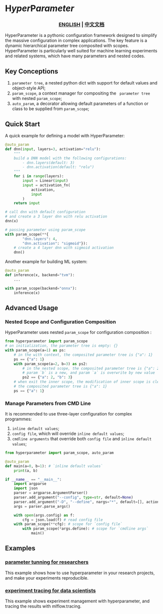 **H**_yper_**P**_arameter_
===========================

<h3 align="center">
  <p style="text-align: center;">
  <a href="README.md" target="_blank">ENGLISH</a> | <a href="README.zh.md">中文文档</a>
  </p>
</h3>

HyperParameter is a pythonic configuration framework designed to simplify the massive configuration in complex applications. The key feature is a dynamic hierarchical parameter tree composited with scopes. HyperParameter is particularly well suited for machine learning experiments and related systems, which have many parameters and nested codes.

Key Conceptions
---------------

1. `parameter tree`, a nested python dict with support for default values and object-style API;
1. `param_scope`, a context manager for compositing the ` parameter tree` with nested `param_scope`;
2. `auto_param`, a decorator allowing default parameters of a function or class to be supplied from `param_scope`;


Quick Start
-----------

A quick example for defining a model with HyperParameter:

```python
@auto_param
def dnn(input, layers=3, activation="relu"):
  	"""
  	build a DNN model with the following configurations:
  		- dnn.layers(default: 3)
  		- dnn.activation(default: "relu")
  	"""
    for i in range(layers):
        input = Linear(input)
        input = activation_fn(
            activation,
            input
        )
    return input

# call dnn with default configuration 
# and create a 3 layer dnn with relu activation
dnn(x)

# passing parameter using param_scope
with param_scope(**{
        "dnn.layers": 4, 
        "dnn.activation": "sigmoid"}):
    # create a 4 layer dnn with sigmoid activation
    dnn()
```

Another example for building ML system:

```python
@auto_param
def inference(x, backend="tvm"):
    ...

with param_scope(backend="onnx"):
    inference(x)
```

Advanced Usage
--------------
### Nested Scope and Configuration Composition

HyperParameter uses nested  `param_scope` for configuration composition :

``` python
from hyperparameter import param_scope
# on initialization, the parameter tree is empty: {}
with param_scope(a=1) as ps:
    # in the with context, the composited parameter tree is {"a": 1}
    ps == {"a": 1}
    with param_scope(a=2, b=3) as ps2:
        # in the nested scope, the composited parameter tree is {"a": 2, "b": 3}
        # param `b` is a new, and param `a` is overwrite by new value
        ps2 == {"a": 2, "b": 3}
    # when exit the inner scope, the modification of inner scope is cleaned up
    # the composited parameter tree is {"a": 1}
    ps == {"a": 1}
```

### Manage Parameters from CMD Line

It is recommended to use three-layer configuration for complex programmes:

1. `inline default values`;
2. `config file`, which will override `inline default values`;
3. `cmdline arguments` that override both `config file` and `inline default values`;

```python
from hyperparameter import param_scope, auto_param

@auto_param
def main(a=0, b=1): # `inline default values`
    print(a, b)

if __name__ == "__main__":
    import argparse
    import json
    parser = argparse.ArgumentParser()
    parser.add_argument("--config", type=str, default=None)
    parser.add_argument("-D", "--define", nargs="*", default=[], action="extend")
    args = parser.parse_args()

    with open(args.config) as f:
        cfg = json.load(f) # read config file
    with param_scope(**cfg): # scope for `config file`
        with param_scope(*args.define): # scope for `cmdline args`
            main()
```

Examples
--------

### [parameter tunning for researchers](examples/sparse_lr/README.md)

This example shows how to use hyperparameter in your research projects, and make your experiments reproducible.

### [experiment tracing for data scientists](examples/mnist/README.md)

This example shows experiment management with hyperparameter, and tracing the results with mlflow.tracing.
